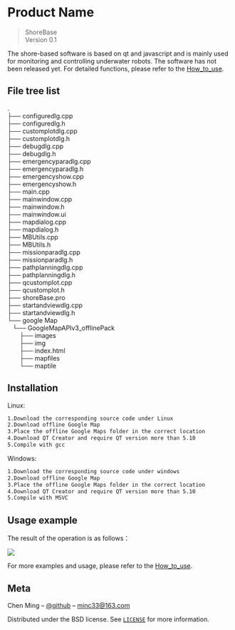 # Product Name
> ShoreBase  
> Version 0.1

The shore-based software is based on qt and javascript and is mainly used for monitoring and controlling underwater robots. The software has not been released yet. For detailed functions, please refer to the [How_to_use](https://github.com/Minc333/shorebase/blob/master/How_to_use.pdf).


## File tree list
.  
├── configuredlg.cpp  
├── configuredlg.h  
├── customplotdlg.cpp  
├── customplotdlg.h  
├── debugdlg.cpp  
├── debugdlg.h  
├── emergencyparadlg.cpp  
├── emergencyparadlg.h  
├── emergencyshow.cpp  
├── emergencyshow.h  
├── main.cpp  
├── mainwindow.cpp  
├── mainwindow.h  
├── mainwindow.ui  
├── mapdialog.cpp  
├── mapdialog.h  
├── MBUtils.cpp  
├── MBUtils.h  
├── missionparadlg.cpp  
├── missionparadlg.h  
├── pathplanningdlg.cpp  
├── pathplanningdlg.h  
├── qcustomplot.cpp  
├── qcustomplot.h  
├── shoreBase.pro  
├── startandviewdlg.cpp  
├── startandviewdlg.h  
└── google Map  
    └── GoogleMapAPIv3_offlinePack        
&#160; &#160; &#160; &#160;├── images     
&#160; &#160; &#160; &#160;├── img    
&#160; &#160; &#160; &#160;├── index.html    
&#160; &#160; &#160; &#160;├── mapfiles    
&#160; &#160; &#160; &#160;└── maptile    

## Installation

Linux:  

```sh
1.Download the corresponding source code under Linux  
2.Download offline Google Map  
3.Place the offline Google Maps folder in the correct location  
4.Download QT Creator and require QT version more than 5.10  
5.Compile with gcc  
```

Windows:  

```sh
1.Download the corresponding source code under windows  
2.Download offline Google Map    
3.Place the offline Google Maps folder in the correct location    
4.Download QT Creator and require QT version more than 5.10    
5.Compile with MSVC 
```

## Usage example

The result of the operation is as follows：  

![](https://github.com/Minc333/shorebase/blob/master/images/MainWindow.png)

For more examples and usage, please refer to the [How_to_use](https://github.com/Minc333/shorebase/blob/master/How_to_use.pdf).  


## Meta

Chen Ming – [@github](https://github.com/Minc333) – minc33@163.com

Distributed under the BSD license. See [``LICENSE``](https://github.com/Minc333/shorebase/blob/master/LICENSE) for more information.


